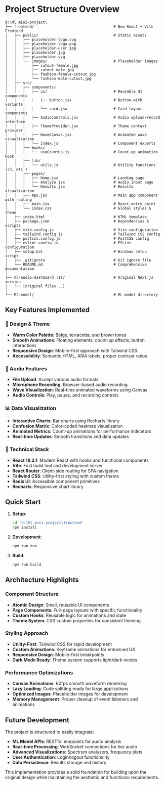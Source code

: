 # Project Structure Overview

```
d:\Ml mini-project\
├── frontend/                                    # New React + Vite Frontend
│   ├── public/                                  # Static assets
│   │   ├── placeholder-logo.svg
│   │   ├── placeholder-logo.png
│   │   ├── placeholder-user.jpg
│   │   ├── placeholder.jpg
│   │   ├── placeholder.svg
│   │   └── images/                              # Placeholder images
│   │       ├── cutout-female.jpg
│   │       ├── cutout-male.jpg
│   │       ├── fashion-female-cutout.jpg
│   │       └── fashion-male-cutout.jpg
│   ├── src/
│   │   ├── components/
│   │   │   ├── ui/                              # Reusable UI components
│   │   │   │   ├── button.jsx                   # Button with variants
│   │   │   │   └── card.jsx                     # Card layout components
│   │   │   ├── AudioControls.jsx                # Audio upload/record interface
│   │   │   ├── ThemeProvider.jsx                # Theme context provider
│   │   │   ├── WaveCanvas.jsx                   # Animated wave visualization
│   │   │   └── index.js                         # Component exports
│   │   ├── hooks/
│   │   │   └── useCountUp.js                    # Count-up animation hook
│   │   ├── lib/
│   │   │   └── utils.js                         # Utility functions (cn, etc.)
│   │   ├── pages/
│   │   │   ├── Home.jsx                         # Landing page
│   │   │   ├── Analyze.jsx                      # Audio input page
│   │   │   └── Results.jsx                      # Results visualization
│   │   ├── App.jsx                              # Main app component with routing
│   │   ├── main.jsx                             # React entry point
│   │   └── index.css                            # Global styles & theme
│   ├── index.html                               # HTML template
│   ├── package.json                             # Dependencies & scripts
│   ├── vite.config.js                           # Vite configuration
│   ├── tailwind.config.js                       # Tailwind CSS config
│   ├── postcss.config.js                        # PostCSS config
│   ├── eslint.config.js                         # ESLint configuration
│   ├── setup.bat                                # Windows setup script
│   ├── .gitignore                               # Git ignore file
│   └── README.md                                # Comprehensive documentation
│
├── ml-audio-dashboard (1)/                      # Original Next.js version
│   └── [original files...]
│
└── Ml-model/                                    # ML model directory
```

## Key Features Implemented

### 🎨 Design & Theme
- **Warm Color Palette**: Beige, terracotta, and brown tones
- **Smooth Animations**: Floating elements, count-up effects, button interactions
- **Responsive Design**: Mobile-first approach with Tailwind CSS
- **Accessibility**: Semantic HTML, ARIA labels, proper contrast ratios

### 🎵 Audio Features
- **File Upload**: Accept various audio formats
- **Microphone Recording**: Browser-based audio recording
- **Wave Visualization**: Real-time animated waveforms using Canvas
- **Audio Controls**: Play, pause, and recording controls

### 📊 Data Visualization
- **Interactive Charts**: Bar charts using Recharts library
- **Confusion Matrix**: Color-coded heatmap visualization
- **Animated Metrics**: Count-up animations for performance indicators
- **Real-time Updates**: Smooth transitions and data updates

### 🚀 Technical Stack
- **React 18.3.1**: Modern React with hooks and functional components
- **Vite**: Fast build tool and development server
- **React Router**: Client-side routing for SPA navigation
- **Tailwind CSS**: Utility-first styling with custom theme
- **Radix UI**: Accessible component primitives
- **Recharts**: Responsive chart library

## Quick Start

1. **Setup**:
   ```bash
   cd "d:\Ml mini-project\frontend"
   npm install
   ```

2. **Development**:
   ```bash
   npm run dev
   ```

3. **Build**:
   ```bash
   npm run build
   ```

## Architecture Highlights

### Component Structure
- **Atomic Design**: Small, reusable UI components
- **Page Components**: Full-page layouts with specific functionality
- **Custom Hooks**: Reusable logic for animations and state
- **Theme System**: CSS custom properties for consistent theming

### Styling Approach
- **Utility-First**: Tailwind CSS for rapid development
- **Custom Animations**: Keyframe animations for enhanced UX
- **Responsive Design**: Mobile-first breakpoints
- **Dark Mode Ready**: Theme system supports light/dark modes

### Performance Optimizations
- **Canvas Animations**: 60fps smooth waveform rendering
- **Lazy Loading**: Code splitting ready for large applications
- **Optimized Images**: Placeholder images for development
- **Memory Management**: Proper cleanup of event listeners and animations

## Future Development

The project is structured to easily integrate:
- **ML Model APIs**: RESTful endpoints for audio analysis
- **Real-time Processing**: WebSocket connections for live audio
- **Advanced Visualizations**: Spectrum analyzers, frequency plots
- **User Authentication**: Login/logout functionality
- **Data Persistence**: Results storage and history

This implementation provides a solid foundation for building upon the original design while maintaining the aesthetic and functional requirements.